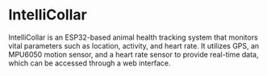 # IntelliCollar
IntelliCollar is an ESP32-based animal health tracking system that monitors vital parameters such as location, activity, and heart rate. It utilizes GPS, an MPU6050 motion sensor, and a heart rate sensor to provide real-time data, which can be accessed through a web interface.
